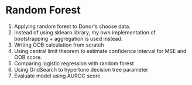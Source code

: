 # Random Forest

1. Applying random forest to Donor's choose data. 
2. Instead of using sklearn library, my own implementation of bootstrapping + aggregation is used instead.
3. Writing OOB calculation from scratch
4. Using central limit theorem to estimate confidence interval for MSE and OOB score.
5. Comparing logistic regression with random forest
6. Using GridSearch to hypertune decision tree parameter
7. Evaluate model using AUROC score


